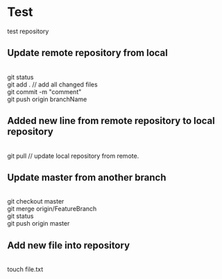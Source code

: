 # Test
test repository
<br/>
## Update remote repository from local
<br/>git status
<br/> git add .  // add all changed files 
<br/> git commit -m "comment"
<br/> git push origin branchName
<br/>
## Added new line from remote repository to local repository
<br/> git pull  // update local repository from remote.
## Update master from another branch
<br/> git checkout master
<br/> git merge origin/FeatureBranch
<br/> git status
<br/> git push origin master
## Add new file into repository
<br/> touch file.txt
